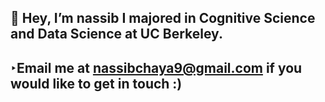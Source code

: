 ## 
## 👋 Hey, I’m nassib I majored in Cognitive Science and Data Science at UC Berkeley. 
## ‣Email me at nassibchaya9@gmail.com if you would like to get in touch :)

<!--
**nassib1/nassib1** is a ✨ _special_ ✨ repository because its `README.md` (this file) appears on your GitHub profile.

Here are some ideas to get you started:

- 🔭 I’m currently working on ...
- 🌱 I’m currently learning ...
- 👯 I’m looking to collaborate on ...
- 🤔 I’m looking for help with ...
- 💬 Ask me about ...
- 📫 How to reach me: ...
- 😄 Pronouns: ...
- ⚡ Fun fact: ...
-->
